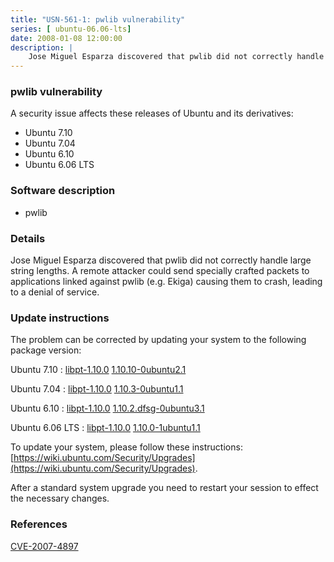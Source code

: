 ```yaml
---
title: "USN-561-1: pwlib vulnerability"
series: [ ubuntu-06.06-lts]
date: 2008-01-08 12:00:00
description: |
    Jose Miguel Esparza discovered that pwlib did not correctly handle large string lengths.  A remote attacker could send specially crafted packets to applications linked against pwlib (e.g. Ekiga) causing them to crash, leading to a denial of service. 
--- 
```

 
### pwlib vulnerability

A security issue affects these releases of Ubuntu and its derivatives:

* Ubuntu 7.10
* Ubuntu 7.04
* Ubuntu 6.10
* Ubuntu 6.06 LTS

### Software description

* pwlib 

### Details

Jose Miguel Esparza discovered that pwlib did not correctly handle large string lengths. A remote attacker could send specially crafted packets to applications linked against pwlib (e.g. Ekiga) causing them to crash, leading to a denial of service. 

### Update instructions

The problem can be corrected by updating your system to the following package version:

Ubuntu 7.10
 : [libpt-1.10.0](https://launchpad.net/ubuntu/+source/pwlib) <span> [1.10.10-0ubuntu2.1](https://launchpad.net/ubuntu/+source/pwlib/1.10.10-0ubuntu2.1) </span> 

Ubuntu 7.04
 : [libpt-1.10.0](https://launchpad.net/ubuntu/+source/pwlib) <span> [1.10.3-0ubuntu1.1](https://launchpad.net/ubuntu/+source/pwlib/1.10.3-0ubuntu1.1) </span> 

Ubuntu 6.10
 : [libpt-1.10.0](https://launchpad.net/ubuntu/+source/pwlib) <span> [1.10.2.dfsg-0ubuntu3.1](https://launchpad.net/ubuntu/+source/pwlib/1.10.2.dfsg-0ubuntu3.1) </span> 

Ubuntu 6.06 LTS
 : [libpt-1.10.0](https://launchpad.net/ubuntu/+source/pwlib) <span> [1.10.0-1ubuntu1.1](https://launchpad.net/ubuntu/+source/pwlib/1.10.0-1ubuntu1.1) </span> 

To update your system, please follow these instructions: [https://wiki.ubuntu.com/Security/Upgrades](https://wiki.ubuntu.com/Security/Upgrades).

After a standard system upgrade you need to restart your session to effect the necessary changes. 

### References

 [CVE-2007-4897](http://people.ubuntu.com/~ubuntu-security/cve/CVE-2007-4897)
 
